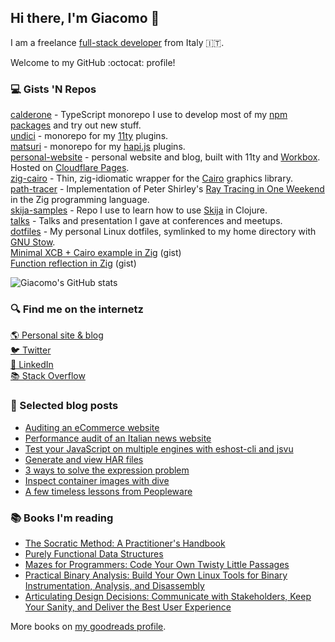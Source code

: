 ## Hi there, I'm Giacomo 👋

I am a freelance [full-stack developer](https://www.reddit.com/r/ProgrammerHumor/comments/dzgyf6/fullstack_developer_means/) from Italy 🇮🇹.

Welcome to my GitHub :octocat: profile!

### :computer: Gists 'N Repos

[calderone](https://github.com/jackdbd/calderone) - TypeScript monorepo I use to develop most of my [npm packages](https://www.npmjs.com/settings/jackdbd/packages) and try out new stuff.<br />
[undici](https://github.com/jackdbd/undici) - monorepo for my [11ty](https://www.11ty.dev/) plugins.<br />
[matsuri](https://github.com/jackdbd/matsuri) - monorepo for my [hapi.js](https://hapi.dev/) plugins.<br />
[personal-website](https://github.com/jackdbd/personal-website) - personal website and blog, built with 11ty and [Workbox](https://developer.chrome.com/docs/workbox/). Hosted on [Cloudflare Pages](https://pages.cloudflare.com/).<br />
[zig-cairo](https://github.com/jackdbd/zig-cairo) - Thin, zig-idiomatic wrapper for the [Cairo](https://gitlab.freedesktop.org/cairo/cairo) graphics library.<br />
[path-tracer](https://github.com/jackdbd/path-tracer) - Implementation of Peter Shirley's [Ray Tracing in One Weekend](https://raytracing.github.io/books/RayTracingInOneWeekend.html) in the Zig programming language.<br />
[skija-samples](https://github.com/jackdbd/skija-samples) - Repo I use to learn how to use [Skija](https://github.com/JetBrains/skija) in Clojure.<br />
[talks](https://github.com/jackdbd/talks/) - Talks and presentation I gave at conferences and meetups.<br>
[dotfiles](https://github.com/jackdbd/dotfiles) - My personal Linux dotfiles, symlinked to my home directory with [GNU Stow](https://www.gnu.org/software/stow/).<br />
[Minimal XCB + Cairo example in Zig](https://gist.github.com/jackdbd/4fe072c6012d3a4897282e4a1f484e2e) (gist)<br />
[Function reflection in Zig](https://gist.github.com/jackdbd/aa5236bb1d3fa5556327319fcdd5600a) (gist)<br />

![Giacomo's GitHub stats](https://github-readme-stats.vercel.app/api?username=jackdbd&count_private=true&show_icons=true&theme=gruvbox)

### 🔍 Find me on the internetz

[🌎 Personal site & blog](https://www.giacomodebidda.com/) <br>
[🐦 Twitter](https://twitter.com/jackdbd) <br>
[💼 LinkedIn](https://www.linkedin.com/in/giacomodebidda/) <br>
[📚 Stack Overflow](https://stackoverflow.com/users/3036129/jackdbd/)

### :pencil: Selected blog posts

- [Auditing an eCommerce website](https://www.giacomodebidda.com/posts/auditing-an-ecommerce-website/)
- [Performance audit of an Italian news website](https://www.giacomodebidda.com/posts/performance-audit-of-an-italian-news-website/)
- [Test your JavaScript on multiple engines with eshost-cli and jsvu](https://www.giacomodebidda.com/posts/test-your-javascript-on-multiple-engines-with-eshost-cli-and-jsvu/)
- [Generate and view HAR files](https://www.giacomodebidda.com/posts/generate-and-view-har-files/)
- [3 ways to solve the expression problem](https://www.giacomodebidda.com/posts/3-ways-to-solve-the-expression-problem/)
- [Inspect container images with dive](https://www.giacomodebidda.com/posts/inspect-container-images-with-dive/)
- [A few timeless lessons from Peopleware](https://www.giacomodebidda.com/posts/a-few-timeless-lessons-from-peopleware/)

### :books: Books I'm reading

- [The Socratic Method: A Practitioner's Handbook](https://www.goodreads.com/book/show/57185177-the-socratic-method)
- [Purely Functional Data Structures](https://www.goodreads.com/book/show/594288.Purely_Functional_Data_Structures)
- [Mazes for Programmers: Code Your Own Twisty Little Passages](https://www.goodreads.com/book/show/25069349-mazes-for-programmers)
- [Practical Binary Analysis: Build Your Own Linux Tools for Binary Instrumentation, Analysis, and Disassembly](https://www.goodreads.com/book/show/39380358-practical-binary-analysis)
- [Articulating Design Decisions: Communicate with Stakeholders, Keep Your Sanity, and Deliver the Best User Experience](https://www.goodreads.com/book/show/25520974-articulating-design-decisions)

More books on [my goodreads profile](https://www.goodreads.com/user/show/76503683-giacomo-debidda).